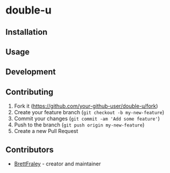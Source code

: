 # double-u

## Installation
## Usage
## Development

## Contributing

1. Fork it (<https://github.com/your-github-user/double-u/fork>)
2. Create your feature branch (`git checkout -b my-new-feature`)
3. Commit your changes (`git commit -am 'Add some feature'`)
4. Push to the branch (`git push origin my-new-feature`)
5. Create a new Pull Request

## Contributors

- [BrettFraley](https://github.com/BrettFraley) - creator and maintainer

